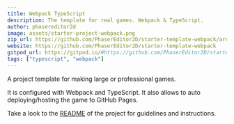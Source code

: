 ```yaml
---
title: Webpack TypeScript
description: The template for real games. Webpack & TypeScript.
author: phasereditor2d
image: assets/starter-project-webpack.png
zip_url: https://github.com/PhaserEditor2D/starter-template-webpack/archive/refs/tags/v1.1.1.zip 
website: https://github.com/PhaserEditor2D/starter-template-webpack
gitpod_url: https://gitpod.io/#https://github.com/PhaserEditor2D/starter-template-webpack
tags: ["typescript", "webpack"]
---
```


A project template for making large or professional games.

It is configured with Webpack and TypeScript. It also allows to auto deploying/hosting the game to GitHub Pages.

Take a look to the [README](https://github.com/PhaserEditor2D/starter-template-webpack) of the project for guidelines and instructions.
